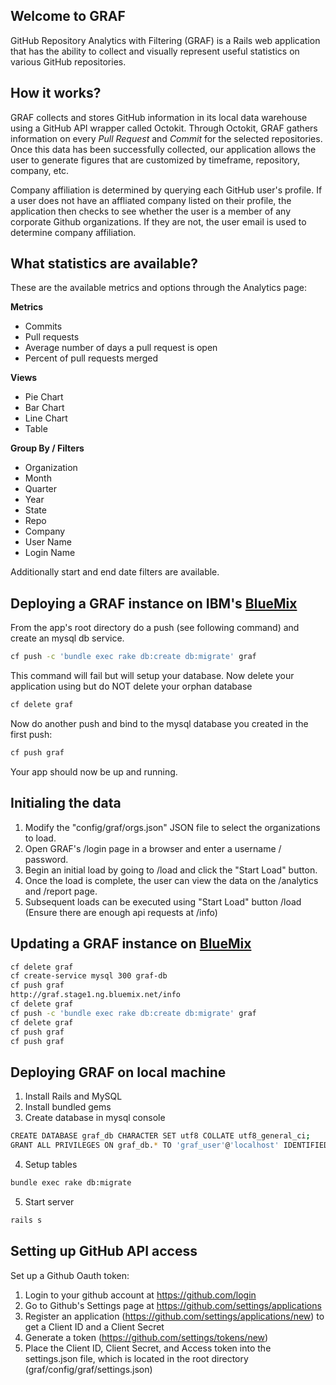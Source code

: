 ## Welcome to GRAF
GitHub Repository Analytics with Filtering (GRAF) is a Rails web application that has the ability to collect and visually represent useful statistics on various GitHub repositories.


## How it works?
GRAF collects and stores GitHub information in its local data warehouse using a GitHub API wrapper called Octokit. Through Octokit, GRAF gathers information on every *Pull Request* and *Commit* for the selected repositories. Once this data has been successfully collected, our application allows the user to generate figures that are customized by timeframe, repository, company, etc.

Company affiliation is determined by querying each GitHub user's profile. If a user does not have an affliated company listed on their profile, the application then checks to see whether the user is a member of any corporate Github organizations. If they are not, the user email is used to determine company affiliation.


## What statistics are available?
These are the available metrics and options through the Analytics page:

**Metrics**
* Commits
* Pull requests
* Average number of days a pull request is open
* Percent of pull requests merged

**Views**
 * Pie Chart
 * Bar Chart
 * Line Chart
 * Table

**Group By / Filters**
 * Organization
 * Month
 * Quarter
 * Year
 * State
 * Repo
 * Company
 * User Name
 * Login Name

Additionally start and end date filters are available.



## Deploying a GRAF instance on IBM's [BlueMix]
From the app's root directory do a push (see following command) and create an mysql db service.

```sh
cf push -c 'bundle exec rake db:create db:migrate' graf
```
   
This command will fail but will setup your database.  Now delete your application using but do NOT delete your orphan database
 
 ```sh
 cf delete graf
 ```

Now do another push and bind to the mysql database you created in the first push:

 ```sh
 cf push graf
 ```

Your app should now be up and running.

## Initialing the data
1. Modify the "config/graf/orgs.json" JSON file to select the organizations to load.
1. Open GRAF's /login page in a browser and enter a username / password.
1. Begin an initial load by going to /load and click the "Start Load" button.
1. Once the load is complete, the user can view the data on the /analytics and /report page.
1. Subsequent loads can be executed using "Start Load" button /load (Ensure there are enough api requests at /info)

## Updating a GRAF instance on [BlueMix]
```sh
cf delete graf
cf create-service mysql 300 graf-db
cf push graf
http://graf.stage1.ng.bluemix.net/info
cf delete graf
cf push -c 'bundle exec rake db:create db:migrate' graf
cf delete graf
cf push graf
cf push graf
```

## Deploying GRAF on local machine
1. Install Rails and MySQL
2. Install bundled gems
3. Create database in mysql console
```sh
CREATE DATABASE graf_db CHARACTER SET utf8 COLLATE utf8_general_ci;
GRANT ALL PRIVILEGES ON graf_db.* TO 'graf_user'@'localhost' IDENTIFIED BY 'graf_password';
```
4. Setup tables
```sh
bundle exec rake db:migrate
```
5. Start server
```sh
rails s
```


## Setting up GitHub API access
Set up a Github Oauth token:
1. Login to your github account at https://github.com/login
1. Go to Github's Settings page at https://github.com/settings/applications
1. Register an application (https://github.com/settings/applications/new) to get a Client ID and a Client Secret
1. Generate a token (https://github.com/settings/tokens/new)
1. Place the Client ID, Client Secret, and Access token into the settings.json file, which is located in the root directory (graf/config/graf/settings.json) 


[BlueMix]:http://bluemix.net